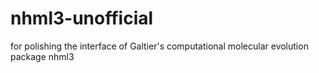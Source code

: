 # nhml3-unofficial
for polishing the interface of Galtier's computational molecular evolution package nhml3

